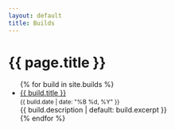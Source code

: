 ```yaml
---
layout: default
title: Builds
---
```


<h1>{{ page.title }}</h1>

<ul>
  {% for build in site.builds %}
    <li>
      <a href="{{ build.url | relative_url }}">{{ build.title }}</a><br>
      <small>{{ build.date | date: "%B %d, %Y" }}</small><br>
      {{ build.description | default: build.excerpt }}
    </li>
  {% endfor %}
</ul>
